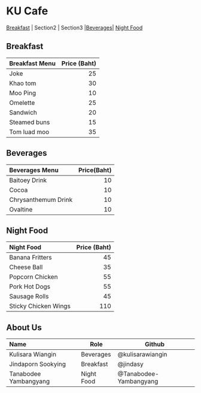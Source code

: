 # KU Cafe
[Breakfast](#breakfast) | Section2 | Section3 |[Beverages](#beverages)| [Night Food](#night-food)

## Breakfast

| Breakfast Menu |  Price (Baht) |
|:---------------|--------------:|
| Joke           |            25 |
| Khao tom       |            30 |
| Moo Ping       |            10 |
| Omelette       |            25 |
| Sandwich       |            20 |
| Steamed buns   |            15 |
| Tom luad moo   |            35 |



## Beverages
| Beverages Menu                 | Price(Baht) |
|:-------------------------------|-------------:|
| Baitoey Drink                  | 10          |
| Cocoa                          | 10          |
| Chrysanthemum Drink            | 10          |
| Ovaltine                       | 10          |



## Night Food

| Night Food               | Price (Baht)  |
|:-------------------------|----------:|
| Banana Fritters          | 45       |
| Cheese Ball              | 35       |
| Popcorn Chicken          | 55       |
| Pork Hot Dogs            | 55       |
| Sausage Rolls            | 45       |
| Sticky Chicken Wings     | 110      |



## About Us
| Name               | Role      | Github           |
|:-------------------|-----------|------------------|
| Kulisara Wiangin      | Beverages | @kulisarawiangin |
| Jindaporn Sookying    | Breakfast | @jindasy         |
| Tanabodee Yambangyang |Night Food| @Tanabodee-Yambangyang |
